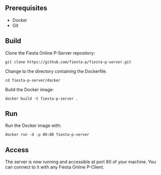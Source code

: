 ## Prerequisites

* Docker
* Git

## Build

Clone the Fiesta Online P-Server repository:

```
git clone https://github.com/fiesta-p/fiesta-p-server.git
```

Change to the directory containing the Dockerfile.

```
cd fiesta-p-server/docker
```

Build the Docker image:

```
docker build -t fiesta-p-server .
```

## Run

Run the Docker image with:

```
docker run -d -p 80:80 fiesta-p-server
```

## Access

The server is now running and accessible at port 80 of your machine. You can connect to it with any Fiesta Online P-Client.